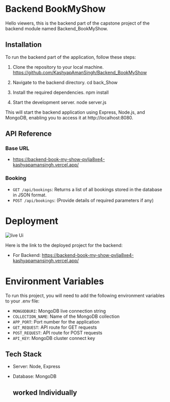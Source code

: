 # Backend BookMyShow

Hello viewers, this is the backend part of the capstone project of the backend module named Backend_BookMyShow.

## Installation

To run the backend part of the application, follow these steps:

1. Clone the repository to your local machine.
 https://github.com/KashyapAmanSingh/Backend_BookMyShow


2. Navigate to the backend directory.
cd back_Show

3. Install the required dependencies.
npm install


4. Start the development server.
node server.js


This will start the backend application using Express, Node.js, and MongoDB, enabling you to access it at http://localhost:8080.

## API Reference

### Base URL

- https://backend-book-my-show-pvlja8xe4-kashyapamansingh.vercel.app/

### Booking

- `GET /api/bookings`: Returns a list of all bookings stored in the database in JSON format.
- `POST /api/bookings`: (Provide details of required parameters if any)

# Deployment
![live Ui](https://github.com/KashyapAmanSingh/Backend_BookMyShow/assets/119684617/11935ac4-da63-490b-8890-3eceb19d5dd8)

Here is the link to the deployed project for the backend:

- For Backend:  https://backend-book-my-show-pvlja8xe4-kashyapamansingh.vercel.app/

# Environment Variables

To run this project, you will need to add the following environment variables to your .env file:

- `MONGODBURI`: MongoDB live connection string
- `COLLECTION_NAME`: Name of the MongoDB collection
- `APP_PORT`: Port number for the application
- `GET_REQUEST`: API route for GET requests
- `POST_REQUEST`: API route for POST requests
- `API_KEY`: MongoDB cluster connect key

## Tech Stack

- Server: Node, Express
- Database: MongoDB
 
  ## worked Individually


